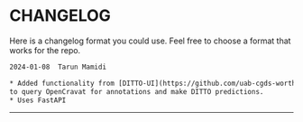 # CHANGELOG

Here is a changelog format you could use. Feel free to choose a format that works for the repo.

```txt
2024-01-08  Tarun Mamidi

* Added functionality from [DITTO-UI](https://github.com/uab-cgds-worthey/DITTO-UI) repo
to query OpenCravat for annotations and make DITTO predictions.
* Uses FastAPI
```

---
